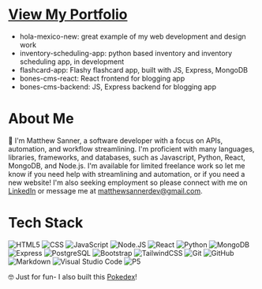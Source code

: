 # [**View My Portfolio**](https://github.com/stars/matthewsanner/lists/portfolio)

- hola-mexico-new: great example of my web development and design work
- inventory-scheduling-app: python based inventory and inventory scheduling app, in development
- flashcard-app: Flashy flashcard app, built with JS, Express, MongoDB
- bones-cms-react: React frontend for blogging app
- bones-cms-backend: JS, Express backend for blogging app

# About Me

👋 I'm Matthew Sanner, a software developer with a focus on APIs, automation, and workflow streamlining. I'm proficient with many languages, libraries, frameworks, and databases, such as Javascript, Python, React, MongoDB, and Node.js. I'm available for limited freelance work so let me know if you need help with streamlining and automation, or if you need a new website! I'm also seeking employment so please connect with me on [LinkedIn](https://www.linkedin.com/in/matthew-sanner2/) or message me at [matthewsannerdev@gmail.com](mailto:matthewsannerdev@gmail.com).

# Tech Stack

![HTML5](https://img.shields.io/badge/-HTML5-333333?logo=HTML5) ![CSS](https://img.shields.io/badge/-CSS-333333?logo=css3) ![JavaScript](https://img.shields.io/badge/-JavaScript-333333?logo=javascript) ![Node.JS](https://img.shields.io/badge/-Node.js-333333?logo=node.js) ![React](https://img.shields.io/badge/-React-333333?logo=react) ![Python](https://img.shields.io/badge/-Python-333333?logo=python) ![MongoDB](https://img.shields.io/badge/-MongoDB-333333?logo=mongodb) ![Express](https://img.shields.io/badge/-Express-333333?logo=express) ![PostgreSQL](https://img.shields.io/badge/-PostgreSQL-333333?logo=postgresql) ![Bootstrap](https://img.shields.io/badge/-Bootstrap-333333?logo=bootstrap) ![TailwindCSS](https://img.shields.io/badge/-TailwindCSS-333333?logo=tailwindcss) ![Git](https://img.shields.io/badge/-Git-333333?logo=git) ![GitHub](https://img.shields.io/badge/-GitHub-333333?logo=github) ![Markdown](https://img.shields.io/badge/-Markdown-333333?logo=markdown) ![Visual Studio Code](https://img.shields.io/badge/-Visual%20Studio%20Code-333333?logo=visual-studio-code) ![P5](https://img.shields.io/badge/-P5-333333?logo=p5.js)

🤓 Just for fun- I also built this [Pokedex](https://pokemon-team-builder.onrender.com/)! 

